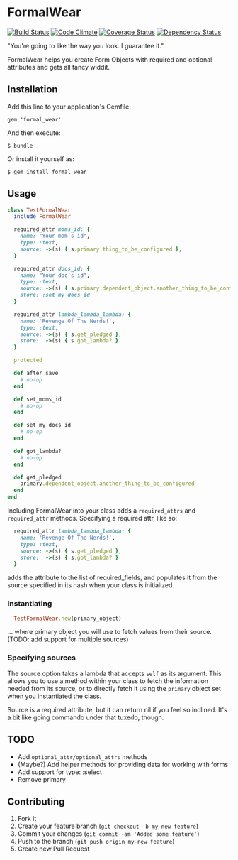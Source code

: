 # FormalWear

[![Build Status](https://travis-ci.org/wideopenspaces/formal_wear.png)](https://travis-ci.org/wideopenspaces/formal_wear.png) [![Code Climate](https://codeclimate.com/github/wideopenspaces/formal_wear.png)](https://codeclimate.com/github/wideopenspaces/formal_wear) [![Coverage Status](https://coveralls.io/repos/wideopenspaces/formal_wear/badge.png)](https://coveralls.io/r/wideopenspaces/formal_wear) [![Dependency Status](https://gemnasium.com/wideopenspaces/formal_wear.png)](https://gemnasium.com/wideopenspaces/formal_wear)

"You're going to like the way you look. I guarantee it."

FormalWear helps you create Form Objects with required and optional attributes and gets all fancy widdit.

## Installation

Add this line to your application's Gemfile:

    gem 'formal_wear'

And then execute:

    $ bundle

Or install it yourself as:

    $ gem install formal_wear

## Usage

```ruby
class TestFormalWear
  include FormalWear

  required_attr moms_id: {
    name: "Your mom's id",
    type: :text,
    source: ->(s) { s.primary.thing_to_be_configured },
  }

  required_attr docs_id: {
    name: "Your doc's id",
    type: :text,
    source: ->(s) { s.primary.dependent_object.another_thing_to_be_configured },
    store: :set_my_docs_id
  }

  required_attr lambda_lambda_lambda: {
    name: 'Revenge Of The Nerds!',
    type: :text,
    source: ->(s) { s.get_pledged },
    store:  ->(s) { s.got_lambda? }
  }

  protected

  def after_save
    # no-op
  end

  def set_moms_id
    # no-op
  end

  def set_my_docs_id
    # no-op
  end

  def got_lambda?
    # no-op
  end

  def get_pledged
    primary.dependent_object.another_thing_to_be_configured
  end
end
```

Including FormalWear into your class adds a `required_attrs` and `required_attr` methods.
Specifying a required attr, like so:

```ruby
  required_attr lambda_lambda_lambda: {
    name: 'Revenge Of The Nerds!',
    type: :text,
    source: ->(s) { s.get_pledged },
    store:  ->(s) { s.got_lambda? }
  }
```

adds the attribute to the list of required_fields, and populates it from the source specified
in its hash when your class is initialized.

### Instantiating

```ruby
  TestFormalWear.new(primary_object)
```

... where primary object you will use to fetch values from their source. (TODO: add support for multiple sources)

### Specifying sources

The source option takes a lambda that accepts `self` as its argument. This allows you to use a
method within your class to fetch the information needed from its source, or to directly fetch it
using the `primary` object set when you instantiated the class.

Source is a required attribute, but it can return nil if you feel so inclined. It's a bit like going commando
under that tuxedo, though.

## TODO

* Add `optional_attr/optional_attrs` methods
* (Maybe?) Add helper methods for providing data for working with forms
* Add support for type: :select
* Remove primary

## Contributing

1. Fork it
2. Create your feature branch (`git checkout -b my-new-feature`)
3. Commit your changes (`git commit -am 'Added some feature'`)
4. Push to the branch (`git push origin my-new-feature`)
5. Create new Pull Request
